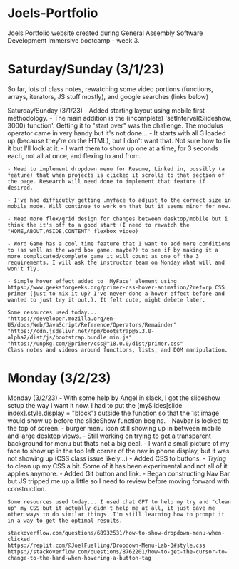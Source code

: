 # Joels-Portfolio
Joels Portfolio website created during General Assembly Software Development Immersive bootcamp - week 3.
# Saturday/Sunday (3/1/23) 

So far, lots of class notes, rewatching some video portions (functions, arrays, iterators, JS stuff mostly), and google searches (links below)

Saturday/Sunday (3/1/23) - Added starting layout using mobile first methodology.
    - The main addition is the (incomplete) 'setInterval(Slideshow, 3000) function'. Getting it to "start over" was the challenge. The modulus operator came in very handy but it's not done...
        - It starts with all 3 loaded up (because they're on the HTML), but I don't want that. Not sure how to fix it but I'll look at it.
        - I want them to show up one at a time, for 3 seconds each, not all at once, and flexing to and from.

    - Need to implement dropdown menu for Resume, Linked in, possibly (a feature) that when projects is clicked it scrolls to that section of the page. Research will need done to implement that feature if desired.

    - I've had difficutly getting .myface to adjust to the correct size in mobile mode. Will continue to work on that but it seems minor for now.

    - Need more flex/grid design for changes between desktop/mobile but i think the it's off to a good start (I need to rewatch the "HOME,ABOUT,ASIDE,CONTENT" flexbox video)

    - Word Game has a cool time feature that I want to add more conditions to (as well as the word box game, maybe?) to see if by making it a more complicated/complete game it will count as one of the 3 requirements. I will ask the instructor team on Monday what will and won't fly.

    - Simple hover effect added to 'MyFace' element using https://www.geeksforgeeks.org/primer-css-hover-animation/?ref=rp CSS primer (just to mix it up? I've never done a hover effect before and wanted to just try it out.). It felt cute, might delete later.

    Some resources used today...
    "https://developer.mozilla.org/en-US/docs/Web/JavaScript/Reference/Operators/Remainder"
    "https://cdn.jsdelivr.net/npm/bootstrap@5.3.0-alpha2/dist/js/bootstrap.bundle.min.js"
    "https://unpkg.com/@primer/css@^18.0.0/dist/primer.css"
    Class notes and videos around functions, lists, and DOM manipulation.

# Monday (3/2/23)

Monday (3/2/23) 
    - With some help by Angel in slack, I got the slideshow setup the way I want it now. I had to put the (mySlides[slide index].style.display = "block") outside the function so that the 1st image would show up before the slideShow function begins.
    - Navbar is locked to the top of screen.
        - burger menu icon still showing up in between mobile and large desktop views.
        - Still working on trying to get a transparent background for menu but thats not a big deal.
        - I want a small picture of my face to show up in the top left corner of the nav in phone display, but it was not showing up (CSS class issue likely...)
    - Added CSS to buttons.
    - *Trying* to clean up my CSS a bit. Some of it has been experimental and not all of it applies anymore.
    - Added Git button and link.
    - Began constructing Nav Bar but JS tripped me up a little so I need to review before moving forward with construction.

    Some resources used today... I used chat GPT to help my try and "clean up" my CSS but it actually didn't help me at all, it just gave me other ways to do similar things. I'm still learning how to prompt it in a way to get the optimal results.

    stackoverflow.com/questions/68932531/how-to-show-dropdown-menu-when-clicked
    https://replit.com/@JoelFuelling/Dropdown-Menu-Lab-3#style.css
    https://stackoverflow.com/questions/8762201/how-to-get-the-cursor-to-change-to-the-hand-when-hovering-a-button-tag
